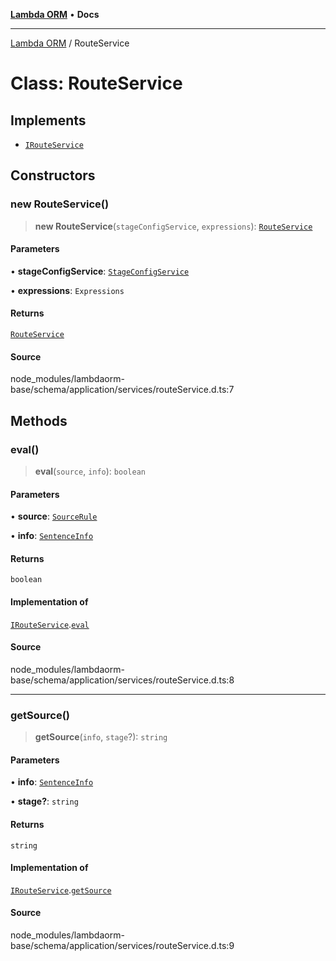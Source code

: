 [**Lambda ORM**](../README.md) • **Docs**

***

[Lambda ORM](../README.md) / RouteService

# Class: RouteService

## Implements

- [`IRouteService`](../interfaces/IRouteService.md)

## Constructors

### new RouteService()

> **new RouteService**(`stageConfigService`, `expressions`): [`RouteService`](RouteService.md)

#### Parameters

• **stageConfigService**: [`StageConfigService`](StageConfigService.md)

• **expressions**: `Expressions`

#### Returns

[`RouteService`](RouteService.md)

#### Source

node\_modules/lambdaorm-base/schema/application/services/routeService.d.ts:7

## Methods

### eval()

> **eval**(`source`, `info`): `boolean`

#### Parameters

• **source**: [`SourceRule`](../interfaces/SourceRule.md)

• **info**: [`SentenceInfo`](../interfaces/SentenceInfo.md)

#### Returns

`boolean`

#### Implementation of

[`IRouteService`](../interfaces/IRouteService.md).[`eval`](../interfaces/IRouteService.md#eval)

#### Source

node\_modules/lambdaorm-base/schema/application/services/routeService.d.ts:8

***

### getSource()

> **getSource**(`info`, `stage`?): `string`

#### Parameters

• **info**: [`SentenceInfo`](../interfaces/SentenceInfo.md)

• **stage?**: `string`

#### Returns

`string`

#### Implementation of

[`IRouteService`](../interfaces/IRouteService.md).[`getSource`](../interfaces/IRouteService.md#getsource)

#### Source

node\_modules/lambdaorm-base/schema/application/services/routeService.d.ts:9
